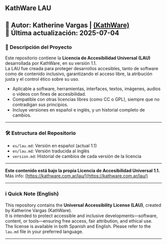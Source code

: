 ## KathWare LAU

📌 **Autor:** Katherine Vargas | [(KathWare)](https://kathware.com.ar)  
📅 **Última actualización:** 2025-07-04  
---

### 📌 **Descripción del Proyecto**

Este repositorio contiene la **Licencia de Accesibilidad Universal (LAU)** desarrollada por KathWare, en su versión 1.1.  
La LAU fue creada para proteger desarrollos accesibles, tanto de software como de contenido inclusivo, garantizando el acceso libre, la atribución justa y el control ético sobre su uso.

- Aplicable a software, herramientas, interfaces, textos, imágenes, audios o videos con fines de accesibilidad.  
- Compatible con otras licencias libres (como CC o GPL), siempre que no contradigan sus principios.  
- Incluye versiones en español e inglés, y un historial completo de cambios.

---

### 🛠️ Estructura del Repositorio

- `es/lau.md`: Versión en español (actual 1.1)  
- `en/lau.md`: Versión traducida al inglés  
- `version.md`: Historial de cambios de cada versión de la licencia

---

**Este contenido está bajo la propia Licencia de Accesibilidad Universal 1.1.**  
Más info: [https://kathware.com.ar/lau/](https://kathware.com.ar/lau/)

---

### ℹ️ Quick Note (English)

This repository contains the **Universal Accessibility License (LAU)**, created by Katherine Vargas (KathWare).  
It is intended to protect accessible and inclusive developments—software, content, or tools—ensuring free access, fair attribution, and ethical use.  
The license is available in both Spanish and English. Please refer to the `lau.md` file in your preferred language.

---
